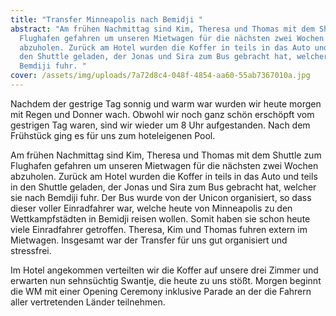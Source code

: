 ```yaml
---
title: "Transfer Minneapolis nach Bemidji "
abstract: "Am frühen Nachmittag sind Kim, Theresa und Thomas mit dem Shuttle zum
  Flughafen gefahren um unseren Mietwagen für die nächsten zwei Wochen
  abzuholen. Zurück am Hotel wurden die Koffer in teils in das Auto und teils in
  den Shuttle geladen, der Jonas und Sira zum Bus gebracht hat, welcher sie nach
  Bemdiji fuhr. "
cover: /assets/img/uploads/7a72d8c4-048f-4854-aa60-55ab7367010a.jpg
---
```

Nachdem der gestrige Tag sonnig und warm war wurden wir heute morgen mit Regen und Donner wach. Obwohl wir noch ganz schön erschöpft vom gestrigen Tag waren, sind wir wieder um 8 Uhr aufgestanden. Nach dem Frühstück ging es für uns zum hoteleigenen Pool.

Am frühen Nachmittag sind Kim, Theresa und Thomas mit dem Shuttle zum Flughafen gefahren um unseren Mietwagen für die nächsten zwei Wochen abzuholen. Zurück am Hotel wurden die Koffer in teils in das Auto und teils in den Shuttle geladen, der Jonas und Sira zum Bus gebracht hat, welcher sie nach Bemdiji fuhr. Der Bus wurde von der Unicon organisiert, so dass dieser voller Einradfahrer war, welche heute von Minneapolis zu den Wettkampfstädten in Bemidji reisen wollen. Somit haben sie schon heute viele Einradfahrer getroffen. Theresa, Kim und Thomas fuhren extern im Mietwagen. Insgesamt war der Transfer für uns gut organisiert und stressfrei.

Im Hotel angekommen verteilten wir die Koffer auf unsere drei Zimmer und erwarten nun sehnsüchtig Swantje, die heute zu uns stößt. Morgen beginnt die WM mit einer Opening Ceremony inklusive Parade an der die Fahrern aller vertretenden Länder teilnehmen.
